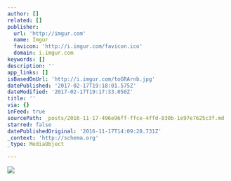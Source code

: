 ```yaml
---
author: []
related: []
publisher:
  url: 'http://imgur.com'
  name: Imgur
  favicon: 'http://i.imgur.com/favicon.ico'
  domain: i.imgur.com
keywords: []
description: ''
app_links: []
isBasedOnUrl: 'http://i.imgur.com/toGRArnb.jpg'
datePublished: '2017-02-17T19:18:01.575Z'
dateModified: '2017-02-17T19:17:33.050Z'
title: ''
via: {}
inFeed: true
sourcePath: _posts/2016-11-17-496e96ff-ffce-4ffd-830b-1e97e7625c3f.md
starred: false
datePublishedOriginal: '2016-11-17T14:09:28.731Z'
_context: 'http://schema.org'
_type: MediaObject

---
```

<article style=""><img src="http://imgur.com/toGRArnb.jpg" /></article>